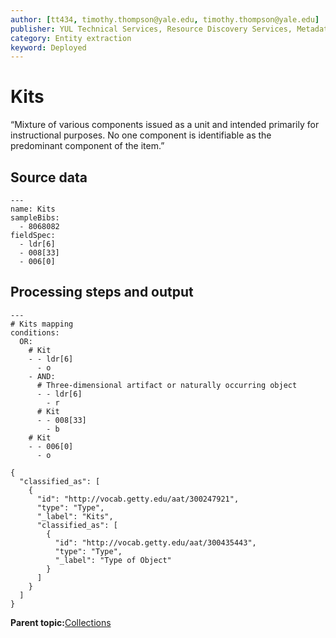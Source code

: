 ```yaml
---
author: [tt434, timothy.thompson@yale.edu, timothy.thompson@yale.edu]
publisher: YUL Technical Services, Resource Discovery Services, Metadata Services Unit
category: Entity extraction
keyword: Deployed
---
```


# Kits

“Mixture of various components issued as a unit and intended primarily for instructional purposes. No one component is identifiable as the predominant component of the item.”

## Source data

```
---
name: Kits
sampleBibs:
  - 8068082
fieldSpec: 
  - ldr[6]
  - 008[33]
  - 006[0]
```

## Processing steps and output

```
---
# Kits mapping
conditions:
  OR:
    # Kit
    - - ldr[6]
      - o
    - AND:
      # Three-dimensional artifact or naturally occurring object
      - - ldr[6]
        - r      
      # Kit
      - - 008[33]
        - b        				     
    # Kit
    - - 006[0]
      - o
```

```
{
  "classified_as": [    
    {
      "id": "http://vocab.getty.edu/aat/300247921",
      "type": "Type",
      "_label": "Kits",
      "classified_as": [
        {
          "id": "http://vocab.getty.edu/aat/300435443",
          "type": "Type",
          "_label": "Type of Object"
        }
      ]
    }
  ]
}
```

**Parent topic:**[Collections](../../concepts/supertypes/collectionformats.md)

